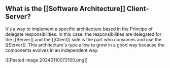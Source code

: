 
## What is the [[Software Architecture]] Client-Server?

It's a way to implement a specific architecture based in the Principe of delegate responsibilities. In this case, the responsibilities are delegated for the [[Server]] and the [[Client]] side is the part who consumes and use the [[Server]]. This architecture's type allow to grow in a good way because the components evolves in an independent way.

![[Pasted image 20240110072100.png]]
